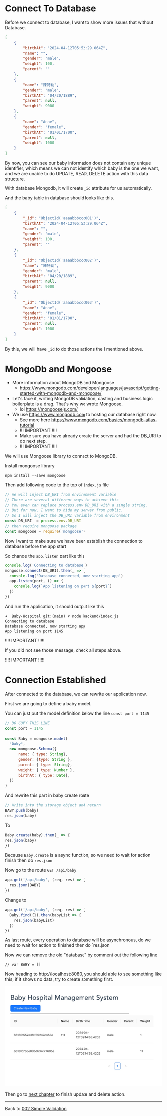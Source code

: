 # Connect To Database

Before we connect to database, I want to show more issues that without Database.

```json
[
    {
        "birthAt": "2024-04-12T05:52:29.064Z",
        "name": "",
        "gender": "male",
        "weight": 100,
        "parent": ""
    },
    {
        "name": "陳特勒",
        "gender": "male",
        "birthAt": "04/20/1889",
        "parent": null,
        "weight": 9000
    },
    {
        "name": "Anne",
        "gender": "female",
        "birthAt": "01/01/1700",
        "parent": null,
        "weight": 1000
    }
]
```

By now, you can see our baby information does not contain any unique identifier, which means we can not identify which baby is the one we want, and we are unable to do UPDATE, READ, DELETE action with this data structure.

With database Mongodb, it will create `_id` attribute for us automatically.

And the baby table in database should looks like this.

```json
[
    {
        "_id": "ObjectId('aaaabbbccc001')",
        "birthAt": "2024-04-12T05:52:29.064Z",
        "name": "",
        "gender": "male",
        "weight": 100,
        "parent": ""
    },
    {
        "_id": "ObjectId('aaaabbbccc002')",
        "name": "陳特勒",
        "gender": "male",
        "birthAt": "04/20/1889",
        "parent": null,
        "weight": 9000
    },
    {
        "_id": "ObjectId('aaaabbbccc003')",
        "name": "Anne",
        "gender": "female",
        "birthAt": "01/01/1700",
        "parent": null,
        "weight": 1000
    }
]
```

By this, we will have `_id` to do those actions the I mentioned above.

# MongoDb and Mongoose

* More information about MongoDB and Mongoose
  * https://www.mongodb.com/developer/languages/javascript/getting-started-with-mongodb-and-mongoose/
* Let's face it, writing MongoDB validation, casting and business logic boilerplate is a drag. That's why we wrote Mongoose.
  * lol https://mongoosejs.com/
* We use https://www.mongodb.com to hosting our database right now.
  * See more here https://www.mongodb.com/basics/mongodb-atlas-tutorial  
  * !!! IMPORTANT !!!!
  * Make sure you have already create the server and had the DB_URI to do next step.
  * !!! IMPORTANT !!!!


We will use Mongoose library to connect to MongoDB.

Install mongoose library

```
npm install --save mongoose
```

Then add following code to the top of `index.js` file

```js
// We will inject DB_URI from environment variable
// There are several different ways to achieve this
// You even can replace process.env.DB_URI with a single string.
// But for now, I want to hide my server from public.
// So I will inject the DB_URI variable from environment 
const DB_URI  = process.env.DB_URI
// then require mongoose package
const mongoose = require('mongoose')
```

Now I want to make sure we have been establish the connection to database before the app start

So change the `app.listen` part like this

```js
console.log('Connecting to database')
mongoose.connect(DB_URI).then(_ => {
  console.log('Database connected, now starting app')
  app.listen(port, () => {
    console.log(`App listening on port ${port}`)
  })
})
```

And run the application, it should output like this

```
➜  Baby-Hospital git:(main) ✗ node backend/index.js
Connecting to database
Database connected, now starting app
App listening on port 1145
```

!!!! IMPORTANT !!!!!

If you did not see those message, check all steps above.

!!!! IMPORTANT !!!!!


# Connection Established

After connected to the database, we can rewrite our application now.

First we are going to define a baby model.

You can just put the model definition below the line `const port = 1145`

```js
// DO COPY THIS LINE
const port = 1145

const Baby = mongoose.model(
  "Baby",
  new mongoose.Schema({
      name: { type: String},
      gender: {type: String },
      parent: { type: String},
      weight: { type: Number },
      birthAt: { type: Date},
  })
)
```


And rewrite this part in baby create route

```js
// Write into the storage object and return 
BABY.push(baby)
res.json(baby)
```

To

```js
Baby.create(baby).then(_ => {
res.json(baby)
})
```

Because `Baby.create` is a async function, so we need to wait for action finish then do `res.json`

Now go to the route `GET /api/baby`

```js
app.get('/api/baby', (req, res) => {
  res.json(BABY)
})
```

Change to

```js
app.get('/api/baby', (req, res) => {
  Baby.find({}).then(babyList => {
    res.json(babyList)
  })
})
```

As last route, every operation to database will be asynchronous, do we need to wait for action to finished then do `res.json


Now we can remove the old "database" by comment out the following line
```
// var BABY = []
```

Now heading to http://localhost:8080, you should able to see something like this, if it shows no data, try to create something first.

![](https://github.com/zackexplosion/Baby-Hospital/blob/main/screenshots/005.jpg?raw=true)


Then go to [next chapter](./004_CRUD_with_database.md) to finish update and delete action.

---

Back to [002 Simple Validation](./002_simple_validation.md)
